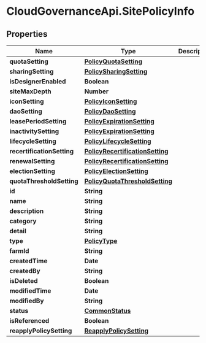 # CloudGovernanceApi.SitePolicyInfo

## Properties

Name | Type | Description | Notes
------------ | ------------- | ------------- | -------------
**quotaSetting** | [**PolicyQuotaSetting**](PolicyQuotaSetting.md) |  | [optional] 
**sharingSetting** | [**PolicySharingSetting**](PolicySharingSetting.md) |  | [optional] 
**isDesignerEnabled** | **Boolean** |  | [optional] 
**siteMaxDepth** | **Number** |  | [optional] 
**iconSetting** | [**PolicyIconSetting**](PolicyIconSetting.md) |  | [optional] 
**daoSetting** | [**PolicyDaoSetting**](PolicyDaoSetting.md) |  | [optional] 
**leasePeriodSetting** | [**PolicyExpirationSetting**](PolicyExpirationSetting.md) |  | [optional] 
**inactivitySetting** | [**PolicyExpirationSetting**](PolicyExpirationSetting.md) |  | [optional] 
**lifecycleSetting** | [**PolicyLifecycleSetting**](PolicyLifecycleSetting.md) |  | [optional] 
**recertificationSetting** | [**PolicyRecertificationSetting**](PolicyRecertificationSetting.md) |  | [optional] 
**renewalSetting** | [**PolicyRecertificationSetting**](PolicyRecertificationSetting.md) |  | [optional] 
**electionSetting** | [**PolicyElectionSetting**](PolicyElectionSetting.md) |  | [optional] 
**quotaThresholdSetting** | [**PolicyQuotaThresholdSetting**](PolicyQuotaThresholdSetting.md) |  | [optional] 
**id** | **String** |  | [optional] 
**name** | **String** |  | [optional] 
**description** | **String** |  | [optional] 
**category** | **String** |  | [optional] 
**detail** | **String** |  | [optional] 
**type** | [**PolicyType**](PolicyType.md) |  | [optional] 
**farmId** | **String** |  | [optional] 
**createdTime** | **Date** |  | [optional] 
**createdBy** | **String** |  | [optional] 
**isDeleted** | **Boolean** |  | [optional] 
**modifiedTime** | **Date** |  | [optional] 
**modifiedBy** | **String** |  | [optional] 
**status** | [**CommonStatus**](CommonStatus.md) |  | [optional] 
**isReferenced** | **Boolean** |  | [optional] 
**reapplyPolicySetting** | [**ReapplyPolicySetting**](ReapplyPolicySetting.md) |  | [optional] 


